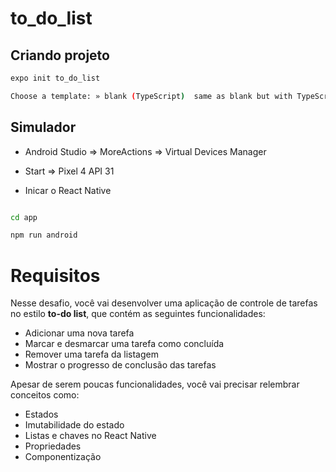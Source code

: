 # to_do_list

## Criando projeto

```bash
expo init to_do_list

Choose a template: » blank (TypeScript)  same as blank but with TypeScript configuration

```

## Simulador

- Android Studio => MoreActions => Virtual Devices Manager

- Start => Pixel 4 API 31

-  Inicar o React Native

```bash

cd app

npm run android

```

# Requisitos

Nesse desafio, você vai desenvolver uma aplicação de controle de tarefas no estilo **to-do list**, que contém as seguintes funcionalidades:

- Adicionar uma nova tarefa
- Marcar e desmarcar uma tarefa como concluída
- Remover uma tarefa da listagem
- Mostrar o progresso de conclusão das tarefas

Apesar de serem poucas funcionalidades, você vai precisar relembrar conceitos como:

- Estados
- Imutabilidade do estado
- Listas e chaves no React Native
- Propriedades
- Componentização

